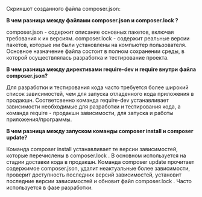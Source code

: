Скриншот созданного файла composer.json:



**В чем разница между файлами composer.json и composer.lock ?**

composer.json - содержит описание основных пакетов, включая требования к их версиям. 
composer.lock - содержит реальные версии пакетов, которые им были установлены на компьютер пользователя. Основное назначение файла состоит в полном сохранении среды, в которой осуществлялась разработка и тестирование проекта.

**В чем разница между директивами require-dev и require внутри файла composer.json?**

Для разработки и тестирования кода часто требуется более широкий список зависимостей, чем для запуска отладенного кода приложения в продакшн. Соответсвенно команда require-dev устанавливает зависимости необходимые для разработки и тестирования кода, а команда require - продакшн зависимости, для запуска и работы приложения/программы.

**В чем разница между запуском команды composer install и composer update?**

Команда composer install устанавливает те версии зависимостей, которые перечислены в composer.lock . В основном используется на стадии доставки кода в продакшн.
Команда composer update прочитает содержимое composer.json, удалит неактуальные более зависимости, проверит доступность последних версий зависимостей, установит последние версии зависимостей и обновит файл composer.lock . Часто используется в фазе разработки.